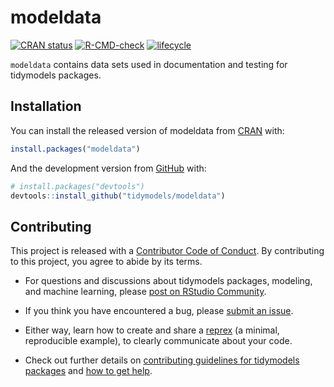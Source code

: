 
<!-- README.md is generated from README.Rmd. Please edit that file -->

# modeldata

<!-- badges: start -->

[![CRAN
status](https://www.r-pkg.org/badges/version/modeldata)](https://CRAN.R-project.org/package=modeldata)
[![R-CMD-check](https://github.com/tidymodels/modeldata/workflows/R-CMD-check/badge.svg)](https://github.com/tidymodels/modeldata/actions)
[![lifecycle](https://img.shields.io/badge/lifecycle-stable-brightgreen.svg)](https://lifecycle.r-lib.org/articles/stages.html)
<!-- badges: end -->

`modeldata` contains data sets used in documentation and testing for
tidymodels packages.

## Installation

You can install the released version of modeldata from
[CRAN](https://CRAN.R-project.org) with:

``` r
install.packages("modeldata")
```

And the development version from [GitHub](https://github.com/) with:

``` r
# install.packages("devtools")
devtools::install_github("tidymodels/modeldata")
```

## Contributing

This project is released with a [Contributor Code of
Conduct](https://contributor-covenant.org/version/2/0/CODE_OF_CONDUCT.html).
By contributing to this project, you agree to abide by its terms.

-   For questions and discussions about tidymodels packages, modeling,
    and machine learning, please [post on RStudio
    Community](https://community.rstudio.com/new-topic?category_id=15&tags=tidymodels,question).

-   If you think you have encountered a bug, please [submit an
    issue](https://github.com/tidymodels/modeldata/issues).

-   Either way, learn how to create and share a
    [reprex](https://reprex.tidyverse.org/articles/articles/learn-reprex.html)
    (a minimal, reproducible example), to clearly communicate about your
    code.

-   Check out further details on [contributing guidelines for tidymodels
    packages](https://www.tidymodels.org/contribute/) and [how to get
    help](https://www.tidymodels.org/help/).
